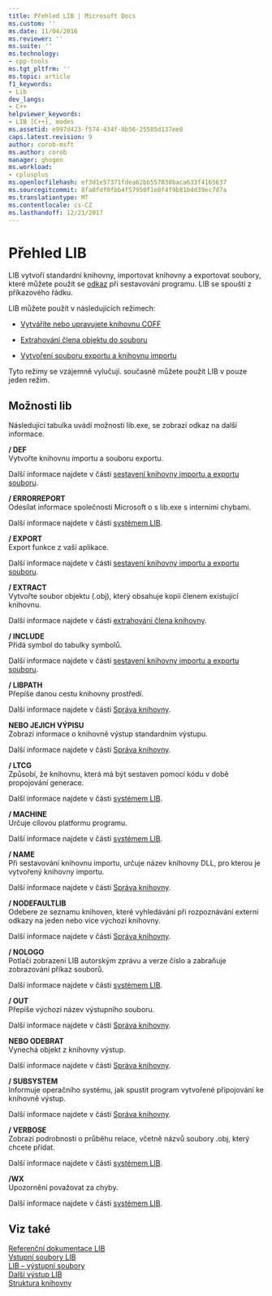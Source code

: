 ```yaml
---
title: Přehled LIB | Microsoft Docs
ms.custom: ''
ms.date: 11/04/2016
ms.reviewer: ''
ms.suite: ''
ms.technology:
- cpp-tools
ms.tgt_pltfrm: ''
ms.topic: article
f1_keywords:
- Lib
dev_langs:
- C++
helpviewer_keywords:
- LIB [C++], modes
ms.assetid: e997d423-f574-434f-8b56-25585d137ee0
caps.latest.revision: 9
author: corob-msft
ms.author: corob
manager: ghogen
ms.workload:
- cplusplus
ms.openlocfilehash: ef3d1e57371fdea62bb557830baca633f4165637
ms.sourcegitcommit: 8fa8fdf0fbb4f57950f1e8f4f9b81b4d39ec7d7a
ms.translationtype: MT
ms.contentlocale: cs-CZ
ms.lasthandoff: 12/21/2017
---
```

# <a name="overview-of-lib"></a>Přehled LIB
LIB vytvoří standardní knihovny, importovat knihovny a exportovat soubory, které můžete použít se [odkaz](../../build/reference/linker-options.md) při sestavování programu. LIB se spouští z příkazového řádku.  
  
 LIB můžete použít v následujících režimech:  
  
-   [Vytváříte nebo upravujete knihovnu COFF](../../build/reference/managing-a-library.md)  
  
-   [Extrahování člena objektu do souboru](../../build/reference/extracting-a-library-member.md)  
  
-   [Vytvoření souboru exportu a knihovnu importu](../../build/reference/working-with-import-libraries-and-export-files.md)  
  
 Tyto režimy se vzájemně vylučují. současně můžete použít LIB v pouze jeden režim.  
  
## <a name="lib-options"></a>Možnosti lib  
 Následující tabulka uvádí možnosti lib.exe, se zobrazí odkaz na další informace.  
  
 **/ DEF**  
 Vytvořte knihovnu importu a souboru exportu.  
  
 Další informace najdete v části [sestavení knihovny importu a exportu souboru](../../build/reference/building-an-import-library-and-export-file.md).  
  
 **/ ERRORREPORT**  
 Odesílat informace společnosti Microsoft o s lib.exe s interními chybami.  
  
 Další informace najdete v části [systémem LIB](../../build/reference/running-lib.md).  
  
 **/ EXPORT**  
 Export funkce z vaší aplikace.  
  
 Další informace najdete v části [sestavení knihovny importu a exportu souboru](../../build/reference/building-an-import-library-and-export-file.md).  
  
 **/ EXTRACT**  
 Vytvořte soubor objektu (.obj), který obsahuje kopii členem existující knihovnu.  
  
 Další informace najdete v části [extrahování člena knihovny](../../build/reference/extracting-a-library-member.md).  
  
 **/ INCLUDE**  
 Přidá symbol do tabulky symbolů.  
  
 Další informace najdete v části [sestavení knihovny importu a exportu souboru](../../build/reference/building-an-import-library-and-export-file.md).  
  
 **/ LIBPATH**  
 Přepíše danou cestu knihovny prostředí.  
  
 Další informace najdete v části [Správa knihovny](../../build/reference/managing-a-library.md).  
  
 **NEBO JEJICH VÝPISU**  
 Zobrazí informace o knihovně výstup standardním výstupu.  
  
 Další informace najdete v části [Správa knihovny](../../build/reference/managing-a-library.md).  
  
 **/ LTCG**  
 Způsobí, že knihovnu, která má být sestaven pomocí kódu v době propojování generace.  
  
 Další informace najdete v části [systémem LIB](../../build/reference/running-lib.md).  
  
 **/ MACHINE**  
 Určuje cílovou platformu programu.  
  
 Další informace najdete v části [systémem LIB](../../build/reference/running-lib.md).  
  
 **/ NAME**  
 Při sestavování knihovnu importu, určuje název knihovny DLL, pro kterou je vytvořený knihovny importu.  
  
 Další informace najdete v části [Správa knihovny](../../build/reference/managing-a-library.md).  
  
 **/ NODEFAULTLIB**  
 Odebere ze seznamu knihoven, které vyhledávání při rozpoznávání externí odkazy na jeden nebo více výchozí knihovny.  
  
 Další informace najdete v části [Správa knihovny](../../build/reference/managing-a-library.md).  
  
 **/ NOLOGO**  
 Potlačí zobrazení LIB autorským zprávu a verze číslo a zabraňuje zobrazování příkaz souborů.  
  
 Další informace najdete v části [systémem LIB](../../build/reference/running-lib.md).  
  
 **/ OUT**  
 Přepíše výchozí název výstupního souboru.  
  
 Další informace najdete v části [Správa knihovny](../../build/reference/managing-a-library.md).  
  
 **NEBO ODEBRAT**  
 Vynechá objekt z knihovny výstup.  
  
 Další informace najdete v části [Správa knihovny](../../build/reference/managing-a-library.md).  
  
 **/ SUBSYSTEM**  
 Informuje operačního systému, jak spustit program vytvořené připojování ke knihovně výstup.  
  
 Další informace najdete v části [Správa knihovny](../../build/reference/managing-a-library.md).  
  
 **/ VERBOSE**  
 Zobrazí podrobnosti o průběhu relace, včetně názvů soubory .obj, který chcete přidat.  
  
 Další informace najdete v části [systémem LIB](../../build/reference/running-lib.md).  
  
 **/WX**  
 Upozornění považovat za chyby.  
  
 Další informace najdete v části [systémem LIB](../../build/reference/running-lib.md).  
  
## <a name="see-also"></a>Viz také  
 [Referenční dokumentace LIB](../../build/reference/lib-reference.md)   
 [Vstupní soubory LIB](../../build/reference/lib-input-files.md)   
 [LIB – výstupní soubory](../../build/reference/lib-output-files.md)   
 [Další výstup LIB](../../build/reference/other-lib-output.md)   
 [Struktura knihovny](../../build/reference/structure-of-a-library.md)